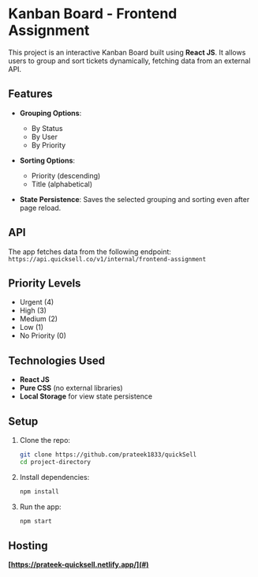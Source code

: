 

# Kanban Board - Frontend Assignment

This project is an interactive Kanban Board built using **React JS**. It allows users to group and sort tickets dynamically, fetching data from an external API.

## Features

- **Grouping Options**:
  - By Status
  - By User
  - By Priority
  
- **Sorting Options**:
  - Priority (descending)
  - Title (alphabetical)

- **State Persistence**: Saves the selected grouping and sorting even after page reload.

## API
The app fetches data from the following endpoint:  
`https://api.quicksell.co/v1/internal/frontend-assignment`

## Priority Levels

- Urgent (4)
- High (3)
- Medium (2)
- Low (1)
- No Priority (0)

## Technologies Used

- **React JS**
- **Pure CSS** (no external libraries)
- **Local Storage** for view state persistence

## Setup

1. Clone the repo:
   ```bash
   git clone https://github.com/prateek1833/quickSell
   cd project-directory
   ```
2. Install dependencies:
   ```bash
   npm install
   ```
3. Run the app:
   ```bash
   npm start
   ```

## Hosting

**[https://prateek-quicksell.netlify.app/](#)**
